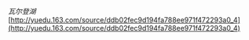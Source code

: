 *瓦尔登湖*	[http://yuedu.163.com/source/ddb02fec9d194fa788ee971f472293a0_4](http://yuedu.163.com/source/ddb02fec9d194fa788ee971f472293a0_4)